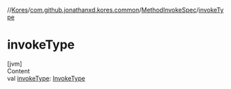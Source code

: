 //[Kores](../../index.md)/[com.github.jonathanxd.kores.common](../index.md)/[MethodInvokeSpec](index.md)/[invokeType](invoke-type.md)



# invokeType  
[jvm]  
Content  
val [invokeType](invoke-type.md): [InvokeType](../../com.github.jonathanxd.kores.base/-invoke-type/index.md)  



